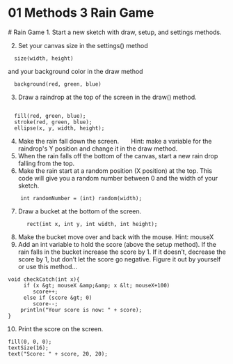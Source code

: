 # 01 Methods 3 Rain Game


 <div id="moduleIndex">
  # Rain Game
  1. Start a new sketch with draw, setup, and settings methods.

2. Set your canvas size in the settings() method
  ```
    size(width, height)
```
  and your background color in the draw method
  ```
    background(red, green, blue)
```
  3. Draw a raindrop at the top of the screen in the draw() method.
  ```

    fill(red, green, blue);
    stroke(red, green, blue);
    ellipse(x, y, width, height);
```
  4. Make the rain fall down the screen.
         Hint: make a variable for the raindrop's Y position and change it in the draw method.
  5. When the rain falls off the bottom of the canvas, start a new rain drop falling from the top.
  6.  Make the rain start at a random position (X position) at the top. This code will give you a random number between 0 and the width of your sketch.
  ```
      int randomNumber = (int) random(width);
```
  7. Draw a bucket at the bottom of the screen.
  ```
        rect(int x, int y, int width, int height);
```
  8. Make the bucket move over and back with the mouse. Hint: mouseX
  9. Add an int variable to hold the score (above the setup method). If the rain falls in the bucket increase the score by 1. If it doesn’t, decrease the score by 1, but don’t let the score go negative. Figure it out by yourself or use this method…

    void checkCatch(int x){
         if (x &gt; mouseX &amp;&amp; x &lt; mouseX+100)
            score++;
         else if (score &gt; 0) 
            score--;
        println("Your score is now: " + score);
    }

  10. Print the score on the screen.

    fill(0, 0, 0);
    textSize(16);
    text("Score: " + score, 20, 20);
 </div>

